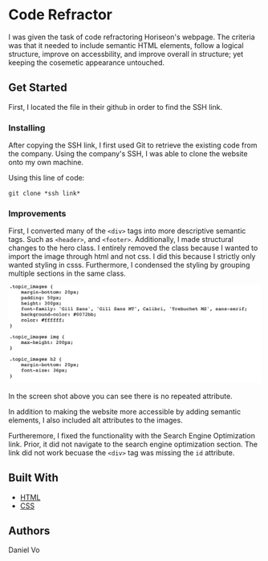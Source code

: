 # Code Refractor 
I was given the task of code refractoring Horiseon's webpage. The criteria was that it needed to include semantic HTML elements, follow a logical structure, improve on accessbility, and improve overall in structure; yet keeping the cosemetic appearance untouched.
## Get Started
First, I located the file in their github in order to find the SSH link. 

### Installing

After copying the SSH link, I first used Git to retrieve the existing code from the company. Using the company's SSH, I was able to clone the website onto my own machine. 

Using this line of code:

```
git clone *ssh link*
```
### Improvements

First, I converted many of the ```<div>``` tags into more descriptive semantic tags. Such as ```<header>```, and ```<footer>```. Additionally, I made structural changes to the hero class. I entirely removed the class because I wanted to import the image through html and not css. I did this because I strictly only wanted styling in csss. Furthermore, I condensed the styling by grouping multiple sections in the same class. 

![image](./assets/images/condensed_code.png)

In the screen shot above you can see there is no repeated attribute. 

In addition to making the website more accessible by adding semantic elements, I also included alt attributes to the images. 

Furtheremore, I fixed the functionality with the Search Engine Optimization link. Prior, it did not navigate to the search engine optimization section. The link did not work becuase the ```<div>``` tag was missing the `id` attribute.


###

## Built With

* [HTML](https://developer.mozilla.org/en-US/docs/Web/HTML)
* [CSS](https://developer.mozilla.org/en-US/docs/Web/CSS)




## Authors
Daniel Vo 